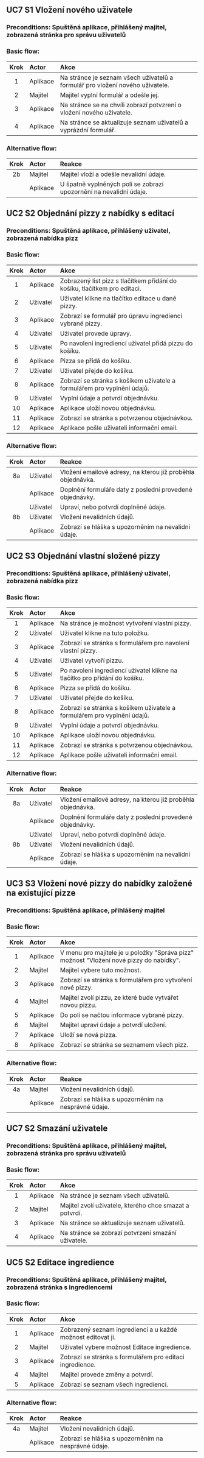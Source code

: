 ## UC7	S1	Vložení nového uživatele
### Preconditions: Spuštěná aplikace, přihlášený majitel, zobrazená stránka pro správu uživatelů
### Basic flow:
| Krok | Actor | Akce |
|:---:|:---|:---|
| 1 | Aplikace | Na stránce je seznam všech uživatelů a formulář pro vložení nového uživatele. |
| 2 | Majitel | Majitel vyplní formulář a odešle jej. |
| 3 | Aplikace | Na stránce se na chvíli zobrazí potvzrení o vložení nového uživatele. |
| 4 | Aplikace | Na stránce se aktualizuje seznam uživatelů a vyprázdní formulář. |

### Alternative flow:
| Krok | Actor | Reakce |
|:---:|:---|:---| 
| 2b  | Majitel | Majitel vloží a odešle nevalidní údaje. | 
| | Aplikace | U špatně vyplněných polí se zobrazí upozornění na nevalidní údaje. | 

## UC2	S2	Objednání pizzy z nabídky s editací
### Preconditions: Spuštěná aplikace, přihlášený uživatel, zobrazená nabídka pizz
### Basic flow:
| Krok | Actor | Akce |
|:---:|:---|:---|
| 1 | Aplikace | Zobrazený list pizz s tlačítkem přidání do košíku, tlačítkem pro editaci. |
| 2 | Uživatel | Uživatel klikne na tlačítko editace u dané pizzy. |
| 3 | Aplikace | Zobrazí se formulář pro úpravu ingrediencí vybrané pizzy. |
| 4 | Uživatel | Uživatel provede úpravy. |
| 5 | Uživatel | Po navolení ingrediencí uživatel přidá pizzu do košíku. |
| 6 | Aplikace | Pizza se přidá do košíku. |
| 7 | Uživatel | Uživatel přejde do košíku. |
| 8 | Aplikace | Zobrazí se stránka s košíkem uživatele a formulářem pro vyplnění údajů. |
| 9 | Uživatel | Vyplní údaje a potvrdí objednávku. |
| 10 | Aplikace | Aplikace uloží novou objednávku. |
| 11 | Aplikace | Zobrazí se stránka s potvrzenou objednávkou. |
| 12 | Aplikace | Aplikace pošle uživateli informační email. |

### Alternative flow:
| Krok | Actor | Reakce |
|:---:|:---|:---| 
| 8a | Uživatel | Vložení emailové adresy, na kterou již proběhla objednávka. | 
| | Aplikace | Doplnění formuláře daty z poslední provedené objednávky. | 
| | Uživatel | Upraví, nebo potvrdí doplněné údaje. | 
| 8b  | Uživatel | Vložení nevalidních údajů. | 
| | Aplikace | Zobrazí se hláška s upozorněním na nevalidní údaje. | 

## UC2	S3	Objednání vlastní složené pizzy
### Preconditions: Spuštěná aplikace, přihlášený uživatel, zobrazená nabídka pizz
### Basic flow:
| Krok | Actor | Akce |
|:---:|:---|:---|
| 1 | Aplikace | Na stránce je možnost vytvoření vlastní pizzy. |
| 2 | Uživatel | Uživatel klikne na tuto položku. |
| 3 | Aplikace | Zobrazí se stránka s formulářem pro navolení vlastní pizzy. |
| 4 | Uživatel | Uživatel vytvoří pizzu. |
| 5 | Uživatel | Po navolení ingrediencí uživatel klikne na tlačítko pro přidání do košíku. |
| 6 | Aplikace | Pizza se přidá do košíku. |
| 7 | Uživatel | Uživatel přejde do košíku. |
| 8 | Aplikace | Zobrazí se stránka s košíkem uživatele a formulářem pro vyplnění údajů. |
| 9 | Uživatel | Vyplní údaje a potvrdí objednávku. |
| 10 | Aplikace | Aplikace uloží novou objednávku. |
| 11 | Aplikace | Zobrazí se stránka s potvrzenou objednávkou. |
| 12 | Aplikace | Aplikace pošle uživateli informační email. |

### Alternative flow:
| Krok | Actor | Reakce |
|:---:|:---|:---| 
| 8a | Uživatel | Vložení emailové adresy, na kterou již proběhla objednávka. | 
| | Aplikace | Doplnění formuláře daty z poslední provedené objednávky. | 
| | Uživatel | Upraví, nebo potvrdí doplněné údaje. | 
| 8b  | Uživatel | Vložení nevalidních údajů. | 
| | Aplikace | Zobrazí se hláška s upozorněním na nevalidní údaje. | 

## UC3	S3	Vložení nové pizzy do nabídky založené na existující pizze
### Preconditions: Spuštěná aplikace, přihlášený majitel
### Basic flow:
| Krok | Actor | Akce |
|:---:|:---|:---|
| 1 | Aplikace | V menu pro majitele je u položky "Správa pizz" možnost "Vložení nové pizzy do nabídky". |
| 2 | Majitel | Majitel vybere tuto možnost.|
| 3 | Aplikace | Zobrazí se stránka s formulářem pro vytvoření nové pizzy. |
| 4 | Majitel | Majitel zvolí pizzu, ze které bude vytvářet novou pizzu. |
| 5 | Aplikace | Do polí se načtou informace vybrané pizzy. |
| 6 | Majitel | Majitel upraví údaje a potvrdí uložení. |
| 7 | Aplikace | Uloží se nová pizza. |
| 8 | Aplikace | Zobrazí se stránka se seznamem všech pizz. |

### Alternative flow:
| Krok | Actor | Reakce |
|:---:|:---|:---|
| 4a | Majitel | Vložení nevalidních údajů. | 
| | Aplikace | Zobrazí se hláška s upozorněním na nesprávné údaje. | 

## UC7	S2	Smazání uživatele
### Preconditions: Spuštěná aplikace, přihlášený majitel, zobrazená stránka pro správu uživatelů
### Basic flow:
| Krok | Actor | Akce |
|:---:|:---|:---|
| 1 | Aplikace | Na stránce je seznam všech uživatelů. |
| 2 | Majitel | Majitel zvolí uživatele, kterého chce smazat a potvrdí. |
| 3 | Aplikace | Na stránce se aktualizuje seznam uživatelů. |
| 4 | Aplikace | Na stránce se zobrazí potvrzení smazání uživatele. |

## UC5	S2	Editace ingredience
### Preconditions: Spuštěná aplikace, přihlášený majitel, zobrazená stránka s ingrediencemi
### Basic flow:
| Krok | Actor | Akce |
|:---:|:---|:---|
| 1 | Aplikace | Zobrazený seznam ingrediencí a u každé možnost editovat ji. |
| 2 | Majitel | Uživatel vybere možnost Editace ingredience. |
| 3 | Aplikace | Zobrazí se stránka s formulářem pro editaci ingredience. |
| 4 | Majitel | Majitel provede změny a potvrdí. |
| 5 | Aplikace | Zobrazí se seznam všech ingrediencí. |

### Alternative flow:
| Krok | Actor | Reakce |
|:---:|:---|:---|
| 4a | Majitel | Vložení nevalidních údajů. | 
| | Aplikace | Zobrazí se hláška s upozorněním na nesprávné údaje. | 
